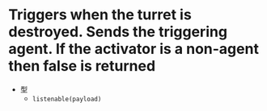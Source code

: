 # Triggers when the turret is destroyed. Sends the triggering agent. If the activator is a non-agent then false is returned

- 型
  - `listenable(payload)`
